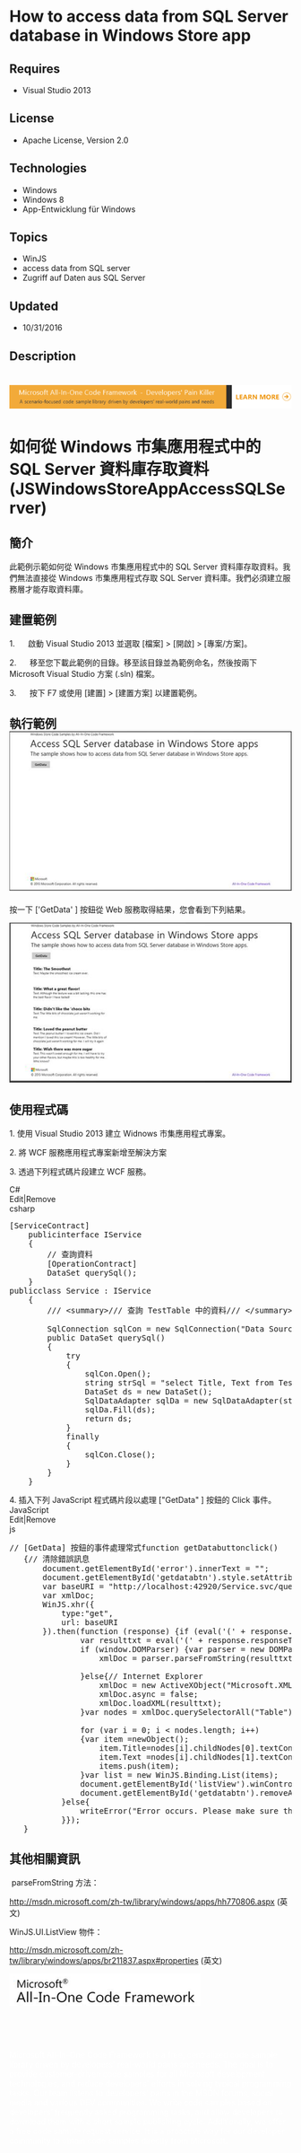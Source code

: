 # How to access data from SQL Server database in Windows Store app
## Requires
- Visual Studio 2013
## License
- Apache License, Version 2.0
## Technologies
- Windows
- Windows 8
- App-Entwicklung für Windows
## Topics
- WinJS
- access data from SQL server
- Zugriff auf Daten aus SQL Server
## Updated
- 10/31/2016
## Description

<h1><em><img id="154741" src="154741-8171.onecodesampletopbanner.png" alt=""></em></h1>
<h1>如何從 Windows 市集應用程式中的 SQL Server 資料庫存取資料 (JSWindowsStoreAppAccessSQLServer)</h1>
<h2>簡介</h2>
<p>​此範例示範如何從 Windows 市集應用程式中的 SQL Server 資料庫存取資料。我們無法直接從 Windows 市集應用程式存取 SQL Server 資料庫。我們必須建立服務層才能存取資料庫。</p>
<h2>建置範例</h2>
<p>1.&nbsp;&nbsp;&nbsp;&nbsp;&nbsp;&nbsp;啟動 Visual Studio 2013 並選取 [檔案] &gt; [開啟] &gt; [專案/方案]。</p>
<p>2.&nbsp;&nbsp;&nbsp;&nbsp;&nbsp;&nbsp;移至您下載此範例的目錄。移至該目錄並為範例命名，然後按兩下 Microsoft Visual Studio 方案 (.sln) 檔案。</p>
<p>3.&nbsp;&nbsp;&nbsp;&nbsp;&nbsp;&nbsp;按下 F7 或使用 [建置] &gt; [建置方案] 以建置範例。</p>
<h2>執行範例 <img id="154742" src="154742-image.png" alt=""></h2>
<p><span>按一下 ['<span class="SpellE">GetData</span>' ] 按鈕從 Web 服務取得結果，您會看到下列結果。</span><strong>&nbsp;</strong><em>&nbsp;</em></p>
<p><img id="154743" src="154743-41360e4b-1e59-4478-a02c-247c15ab4e48image.png" alt=""></p>
<h2>使用程式碼</h2>
<p>1. 使用 Visual Studio 2013 建立 Widnows 市集應用程式專案。</p>
<p>2. 將 WCF 服務應用程式專案新增至解決方案</p>
<p>3. 透過下列程式碼片段建立 WCF 服務。 </p>
<div class="scriptcode">
<div class="pluginEditHolder" pluginCommand="mceScriptCode">
<div class="title"><span>C#</span></div>
<div class="pluginLinkHolder"><span class="pluginEditHolderLink">Edit</span>|<span class="pluginRemoveHolderLink">Remove</span></div>
<span class="hidden">csharp</span>

<div class="preview">
<pre class="csharp">[ServiceContract]&nbsp;
&nbsp;&nbsp;&nbsp;&nbsp;<span class="cs__keyword">public</span><span class="cs__keyword">interface</span>&nbsp;IService&nbsp;
&nbsp;&nbsp;&nbsp;&nbsp;{&nbsp;
&nbsp;&nbsp;&nbsp;&nbsp;&nbsp;&nbsp;&nbsp;&nbsp;<span class="cs__com">//&nbsp;查詢資料</span>&nbsp;
&nbsp;&nbsp;&nbsp;&nbsp;&nbsp;&nbsp;&nbsp;&nbsp;[OperationContract]&nbsp;
&nbsp;&nbsp;&nbsp;&nbsp;&nbsp;&nbsp;&nbsp;&nbsp;DataSet&nbsp;querySql();&nbsp;
&nbsp;&nbsp;&nbsp;&nbsp;}&nbsp;
<span class="cs__keyword">public</span><span class="cs__keyword">class</span>&nbsp;Service&nbsp;:&nbsp;IService&nbsp;
&nbsp;&nbsp;&nbsp;&nbsp;{&nbsp;
&nbsp;&nbsp;&nbsp;&nbsp;&nbsp;&nbsp;&nbsp;&nbsp;<span class="cs__com">///&nbsp;&lt;summary&gt;</span><span class="cs__com">///&nbsp;查詢&nbsp;TestTable&nbsp;中的資料</span><span class="cs__com">///&nbsp;&lt;/summary&gt;</span><span class="cs__com">///&nbsp;&lt;returns&gt;&lt;/returns&gt;</span>&nbsp;
&nbsp;&nbsp;&nbsp;&nbsp;&nbsp;&nbsp;&nbsp;&nbsp;&nbsp;
&nbsp;&nbsp;&nbsp;&nbsp;&nbsp;&nbsp;&nbsp;&nbsp;SqlConnection&nbsp;sqlCon&nbsp;=&nbsp;<span class="cs__keyword">new</span>&nbsp;SqlConnection(<span class="cs__string">&quot;Data&nbsp;Source=(local);Initial&nbsp;Catalog=Test;Integrated&nbsp;Security&nbsp;=SSPI;&quot;</span>);&nbsp;
&nbsp;&nbsp;&nbsp;&nbsp;&nbsp;&nbsp;&nbsp;&nbsp;<span class="cs__keyword">public</span>&nbsp;DataSet&nbsp;querySql()&nbsp;
&nbsp;&nbsp;&nbsp;&nbsp;&nbsp;&nbsp;&nbsp;&nbsp;{&nbsp;
&nbsp;&nbsp;&nbsp;&nbsp;&nbsp;&nbsp;&nbsp;&nbsp;&nbsp;&nbsp;&nbsp;&nbsp;<span class="cs__keyword">try</span>&nbsp;
&nbsp;&nbsp;&nbsp;&nbsp;&nbsp;&nbsp;&nbsp;&nbsp;&nbsp;&nbsp;&nbsp;&nbsp;{&nbsp;
&nbsp;&nbsp;&nbsp;&nbsp;&nbsp;&nbsp;&nbsp;&nbsp;&nbsp;&nbsp;&nbsp;&nbsp;&nbsp;&nbsp;&nbsp;&nbsp;sqlCon.Open();&nbsp;
&nbsp;&nbsp;&nbsp;&nbsp;&nbsp;&nbsp;&nbsp;&nbsp;&nbsp;&nbsp;&nbsp;&nbsp;&nbsp;&nbsp;&nbsp;&nbsp;<span class="cs__keyword">string</span>&nbsp;strSql&nbsp;=&nbsp;<span class="cs__string">&quot;select&nbsp;Title,&nbsp;Text&nbsp;from&nbsp;TestTable&quot;</span>;&nbsp;
&nbsp;&nbsp;&nbsp;&nbsp;&nbsp;&nbsp;&nbsp;&nbsp;&nbsp;&nbsp;&nbsp;&nbsp;&nbsp;&nbsp;&nbsp;&nbsp;DataSet&nbsp;ds&nbsp;=&nbsp;<span class="cs__keyword">new</span>&nbsp;DataSet();&nbsp;
&nbsp;&nbsp;&nbsp;&nbsp;&nbsp;&nbsp;&nbsp;&nbsp;&nbsp;&nbsp;&nbsp;&nbsp;&nbsp;&nbsp;&nbsp;&nbsp;SqlDataAdapter&nbsp;sqlDa&nbsp;=&nbsp;<span class="cs__keyword">new</span>&nbsp;SqlDataAdapter(strSql,sqlCon);&nbsp;
&nbsp;&nbsp;&nbsp;&nbsp;&nbsp;&nbsp;&nbsp;&nbsp;&nbsp;&nbsp;&nbsp;&nbsp;&nbsp;&nbsp;&nbsp;&nbsp;sqlDa.Fill(ds);&nbsp;
&nbsp;&nbsp;&nbsp;&nbsp;&nbsp;&nbsp;&nbsp;&nbsp;&nbsp;&nbsp;&nbsp;&nbsp;&nbsp;&nbsp;&nbsp;&nbsp;<span class="cs__keyword">return</span>&nbsp;ds;&nbsp;
&nbsp;&nbsp;&nbsp;&nbsp;&nbsp;&nbsp;&nbsp;&nbsp;&nbsp;&nbsp;&nbsp;&nbsp;}&nbsp;
&nbsp;&nbsp;&nbsp;&nbsp;&nbsp;&nbsp;&nbsp;&nbsp;&nbsp;&nbsp;&nbsp;&nbsp;<span class="cs__keyword">finally</span>&nbsp;
&nbsp;&nbsp;&nbsp;&nbsp;&nbsp;&nbsp;&nbsp;&nbsp;&nbsp;&nbsp;&nbsp;&nbsp;{&nbsp;
&nbsp;&nbsp;&nbsp;&nbsp;&nbsp;&nbsp;&nbsp;&nbsp;&nbsp;&nbsp;&nbsp;&nbsp;&nbsp;&nbsp;&nbsp;&nbsp;sqlCon.Close();&nbsp;
&nbsp;&nbsp;&nbsp;&nbsp;&nbsp;&nbsp;&nbsp;&nbsp;&nbsp;&nbsp;&nbsp;&nbsp;}&nbsp;
&nbsp;&nbsp;&nbsp;&nbsp;&nbsp;&nbsp;&nbsp;&nbsp;}&nbsp;
&nbsp;&nbsp;&nbsp;&nbsp;}&nbsp;
</pre>
</div>
</div>
</div>
<div class="endscriptcode"><span>4. 插入下列 JavaScript 程式碼片段以處理 [&quot;<span class="SpellE">GetData</span>&quot; ] 按鈕的 Click 事件。</span></div>
<div class="endscriptcode">
<div class="scriptcode">
<div class="pluginEditHolder" pluginCommand="mceScriptCode">
<div class="title"><span>JavaScript</span></div>
<div class="pluginLinkHolder"><span class="pluginEditHolderLink">Edit</span>|<span class="pluginRemoveHolderLink">Remove</span></div>
<span class="hidden">js</span>

<div class="preview">
<pre class="js"><span class="js__sl_comment">//&nbsp;[GetData]&nbsp;按鈕的事件處理常式</span><span class="js__operator">function</span>&nbsp;getDatabuttonclick()&nbsp;
&nbsp;&nbsp;&nbsp;<span class="js__brace">{</span><span class="js__sl_comment">//&nbsp;清除錯誤訊息</span>&nbsp;
&nbsp;&nbsp;&nbsp;&nbsp;&nbsp;&nbsp;&nbsp;document.getElementById(<span class="js__string">'error'</span>).innerText&nbsp;=&nbsp;<span class="js__string">&quot;&quot;</span>;&nbsp;
&nbsp;&nbsp;&nbsp;&nbsp;&nbsp;&nbsp;&nbsp;document.getElementById(<span class="js__string">'getdatabtn'</span>).style.setAttribute(<span class="js__string">&quot;disabled&quot;</span>,&nbsp;<span class="js__string">&quot;disabled&quot;</span>);&nbsp;
&nbsp;&nbsp;&nbsp;&nbsp;&nbsp;&nbsp;&nbsp;<span class="js__statement">var</span>&nbsp;baseURI&nbsp;=&nbsp;<span class="js__string">&quot;http://localhost:42920/Service.svc/querySql&quot;</span>;&nbsp;
&nbsp;&nbsp;&nbsp;&nbsp;&nbsp;&nbsp;&nbsp;<span class="js__statement">var</span>&nbsp;xmlDoc;&nbsp;
&nbsp;&nbsp;&nbsp;&nbsp;&nbsp;&nbsp;&nbsp;WinJS.xhr(<span class="js__brace">{</span>&nbsp;
&nbsp;&nbsp;&nbsp;&nbsp;&nbsp;&nbsp;&nbsp;&nbsp;&nbsp;&nbsp;&nbsp;type:<span class="js__string">&quot;get&quot;</span>,&nbsp;
&nbsp;&nbsp;&nbsp;&nbsp;&nbsp;&nbsp;&nbsp;&nbsp;&nbsp;&nbsp;&nbsp;url:&nbsp;baseURI&nbsp;
&nbsp;&nbsp;&nbsp;&nbsp;&nbsp;&nbsp;&nbsp;<span class="js__brace">}</span>).then(<span class="js__operator">function</span>&nbsp;(response)&nbsp;<span class="js__brace">{</span><span class="js__statement">if</span>&nbsp;(<span class="js__function">eval</span>(<span class="js__string">'('</span>&nbsp;&#43;&nbsp;response.responseText&nbsp;&#43;&nbsp;<span class="js__string">')'</span>).queryParam&nbsp;==&nbsp;true)&nbsp;<span class="js__brace">{</span><span class="js__statement">var</span>&nbsp;items&nbsp;=&nbsp;[];&nbsp;
&nbsp;&nbsp;&nbsp;&nbsp;&nbsp;&nbsp;&nbsp;&nbsp;&nbsp;&nbsp;&nbsp;&nbsp;&nbsp;&nbsp;&nbsp;<span class="js__statement">var</span>&nbsp;resulttxt&nbsp;=&nbsp;<span class="js__function">eval</span>(<span class="js__string">'('</span>&nbsp;&#43;&nbsp;response.responseText&nbsp;&#43;&nbsp;<span class="js__string">')'</span>).querySqlResult;&nbsp;&nbsp;&nbsp;&nbsp;&nbsp;&nbsp;&nbsp;&nbsp;&nbsp;&nbsp;&nbsp;&nbsp;&nbsp;&nbsp;&nbsp;&nbsp;
&nbsp;&nbsp;&nbsp;&nbsp;&nbsp;&nbsp;&nbsp;&nbsp;&nbsp;&nbsp;&nbsp;&nbsp;&nbsp;&nbsp;&nbsp;<span class="js__statement">if</span>&nbsp;(window.DOMParser)&nbsp;<span class="js__brace">{</span><span class="js__statement">var</span>&nbsp;parser&nbsp;=&nbsp;<span class="js__operator">new</span>&nbsp;DOMParser();&nbsp;
&nbsp;&nbsp;&nbsp;&nbsp;&nbsp;&nbsp;&nbsp;&nbsp;&nbsp;&nbsp;&nbsp;&nbsp;&nbsp;&nbsp;&nbsp;&nbsp;&nbsp;&nbsp;&nbsp;xmlDoc&nbsp;=&nbsp;parser.parseFromString(resulttxt,&nbsp;<span class="js__string">&quot;text/xml&quot;</span>);&nbsp;
&nbsp;&nbsp;&nbsp;&nbsp;&nbsp;&nbsp;&nbsp;&nbsp;&nbsp;&nbsp;&nbsp;&nbsp;&nbsp;&nbsp;&nbsp;&nbsp;&nbsp;&nbsp;&nbsp;
&nbsp;&nbsp;&nbsp;&nbsp;&nbsp;&nbsp;&nbsp;&nbsp;&nbsp;&nbsp;&nbsp;&nbsp;&nbsp;&nbsp;&nbsp;<span class="js__brace">}</span><span class="js__statement">else</span><span class="js__brace">{</span><span class="js__sl_comment">//&nbsp;Internet&nbsp;Explorer</span>&nbsp;
&nbsp;&nbsp;&nbsp;&nbsp;&nbsp;&nbsp;&nbsp;&nbsp;&nbsp;&nbsp;&nbsp;&nbsp;&nbsp;&nbsp;&nbsp;&nbsp;&nbsp;&nbsp;&nbsp;xmlDoc&nbsp;=&nbsp;<span class="js__operator">new</span>&nbsp;ActiveXObject(<span class="js__string">&quot;Microsoft.XMLDOM&quot;</span>);&nbsp;
&nbsp;&nbsp;&nbsp;&nbsp;&nbsp;&nbsp;&nbsp;&nbsp;&nbsp;&nbsp;&nbsp;&nbsp;&nbsp;&nbsp;&nbsp;&nbsp;&nbsp;&nbsp;&nbsp;xmlDoc.async&nbsp;=&nbsp;false;&nbsp;
&nbsp;&nbsp;&nbsp;&nbsp;&nbsp;&nbsp;&nbsp;&nbsp;&nbsp;&nbsp;&nbsp;&nbsp;&nbsp;&nbsp;&nbsp;&nbsp;&nbsp;&nbsp;&nbsp;xmlDoc.loadXML(resulttxt);&nbsp;
&nbsp;&nbsp;&nbsp;&nbsp;&nbsp;&nbsp;&nbsp;&nbsp;&nbsp;&nbsp;&nbsp;&nbsp;&nbsp;&nbsp;&nbsp;<span class="js__brace">}</span><span class="js__statement">var</span>&nbsp;nodes&nbsp;=&nbsp;xmlDoc.querySelectorAll(<span class="js__string">&quot;Table&quot;</span>);&nbsp;
&nbsp;&nbsp;&nbsp;&nbsp;&nbsp;&nbsp;&nbsp;&nbsp;&nbsp;&nbsp;&nbsp;&nbsp;&nbsp;&nbsp;&nbsp;&nbsp;
&nbsp;&nbsp;&nbsp;&nbsp;&nbsp;&nbsp;&nbsp;&nbsp;&nbsp;&nbsp;&nbsp;&nbsp;&nbsp;&nbsp;&nbsp;<span class="js__statement">for</span>&nbsp;(<span class="js__statement">var</span>&nbsp;i&nbsp;=&nbsp;<span class="js__num">0</span>;&nbsp;i&nbsp;&lt;&nbsp;nodes.length;&nbsp;i&#43;&#43;)&nbsp;
&nbsp;&nbsp;&nbsp;&nbsp;&nbsp;&nbsp;&nbsp;&nbsp;&nbsp;&nbsp;&nbsp;&nbsp;&nbsp;&nbsp;&nbsp;<span class="js__brace">{</span><span class="js__statement">var</span>&nbsp;item&nbsp;=<span class="js__operator">new</span><span class="js__object">Object</span>();&nbsp;
&nbsp;&nbsp;&nbsp;&nbsp;&nbsp;&nbsp;&nbsp;&nbsp;&nbsp;&nbsp;&nbsp;&nbsp;&nbsp;&nbsp;&nbsp;&nbsp;&nbsp;&nbsp;&nbsp;item.Title=nodes[i].childNodes[<span class="js__num">0</span>].textContent;&nbsp;
&nbsp;&nbsp;&nbsp;&nbsp;&nbsp;&nbsp;&nbsp;&nbsp;&nbsp;&nbsp;&nbsp;&nbsp;&nbsp;&nbsp;&nbsp;&nbsp;&nbsp;&nbsp;&nbsp;item.Text&nbsp;=nodes[i].childNodes[<span class="js__num">1</span>].textContent;&nbsp;
&nbsp;&nbsp;&nbsp;&nbsp;&nbsp;&nbsp;&nbsp;&nbsp;&nbsp;&nbsp;&nbsp;&nbsp;&nbsp;&nbsp;&nbsp;&nbsp;&nbsp;&nbsp;&nbsp;items.push(item);&nbsp;
&nbsp;&nbsp;&nbsp;&nbsp;&nbsp;&nbsp;&nbsp;&nbsp;&nbsp;&nbsp;&nbsp;&nbsp;&nbsp;&nbsp;&nbsp;<span class="js__brace">}</span><span class="js__statement">var</span>&nbsp;list&nbsp;=&nbsp;<span class="js__operator">new</span>&nbsp;WinJS.Binding.List(items);&nbsp;
&nbsp;&nbsp;&nbsp;&nbsp;&nbsp;&nbsp;&nbsp;&nbsp;&nbsp;&nbsp;&nbsp;&nbsp;&nbsp;&nbsp;&nbsp;document.getElementById(<span class="js__string">'listView'</span>).winControl.itemDataSource&nbsp;=&nbsp;list.dataSource;&nbsp;
&nbsp;&nbsp;&nbsp;&nbsp;&nbsp;&nbsp;&nbsp;&nbsp;&nbsp;&nbsp;&nbsp;&nbsp;&nbsp;&nbsp;&nbsp;document.getElementById(<span class="js__string">'getdatabtn'</span>).removeAttribute(<span class="js__string">&quot;disabled&quot;</span>);&nbsp;
&nbsp;&nbsp;&nbsp;&nbsp;&nbsp;&nbsp;&nbsp;&nbsp;&nbsp;&nbsp;&nbsp;<span class="js__brace">}</span><span class="js__statement">else</span><span class="js__brace">{</span>&nbsp;
&nbsp;&nbsp;&nbsp;&nbsp;&nbsp;&nbsp;&nbsp;&nbsp;&nbsp;&nbsp;&nbsp;&nbsp;&nbsp;&nbsp;&nbsp;writeError(<span class="js__string">&quot;Error&nbsp;occurs.&nbsp;Please&nbsp;make&nbsp;sure&nbsp;the&nbsp;database&nbsp;has&nbsp;been&nbsp;attached&nbsp;to&nbsp;SQL&nbsp;Server!&quot;</span>);&nbsp;
&nbsp;&nbsp;&nbsp;&nbsp;&nbsp;&nbsp;&nbsp;&nbsp;&nbsp;&nbsp;&nbsp;<span class="js__brace">}</span><span class="js__brace">}</span>);&nbsp;
&nbsp;&nbsp;&nbsp;<span class="js__brace">}</span></pre>
</div>
</div>
</div>
</div>
<p></p>
<h2>其他相關資訊</h2>
<p>&nbsp;parseFromString 方法：</p>
<p><a href="http://msdn.microsoft.com/zh-tw/library/windows/apps/hh770806.aspx">http://msdn.microsoft.com/zh-tw/library/windows/apps/hh770806.aspx</a> (英文)</p>
<p>WinJS.UI.ListView 物件：</p>
<p><a href="http://msdn.microsoft.com/zh-tw/library/windows/apps/br211837.aspx#properties">http://msdn.microsoft.com/zh-tw/library/windows/apps/br211837.aspx#properties</a> (英文)<strong>&nbsp;</strong><em>&nbsp;</em></p>
<p></p>
<div class="endscriptcode"><img id="154744" src="154744-534781ff-b8c9-4f5a-85ef-4e8cc09ddc5bimage.png" alt=""></div>
<div class="endscriptcode"></div>
<p></p>
<p>&nbsp;</p>
<p>&nbsp;</p>
<p><span style="color:#ffffff">Microsoft All-In-One Code Framework is a free, centralized code sample library driven by developers' real-world pains and needs. The goal is to provide customer-driven code samples for all Microsoft development technologies, and
 reduce developers' efforts in solving typical programming tasks. Our team listens to developers&rsquo; pains in the MSDN forums, social media and various DEV communities. We write code samples based on developers&rsquo; frequently asked programming tasks,
 and allow developers to download them with a short sample publishing cycle. Additionally, we offer a free code sample request service. It is a proactive way for our developer community to obtain code samples directly from Microsoft.</span></p>
<p><strong>&nbsp;</strong><em>&nbsp;</em></p>
<p>&nbsp;</p>
<p>&nbsp;</p>
<p>&nbsp;</p>
<p>&nbsp;</p>
<p><em><br>
</em></p>
